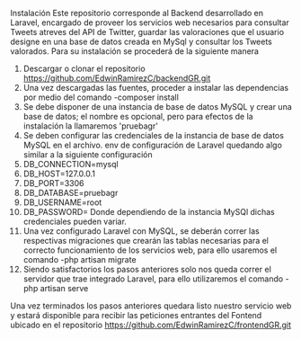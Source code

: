 Instalación
Este repositorio corresponde al Backend desarrollado en Laravel, encargado de proveer los servicios web necesarios para consultar Tweets atreves del API de Twitter, guardar las valoraciones que el usuario designe en una base de datos creada en MySql y consultar los Tweets valorados.
Para su instalación se procederá de la siguiente manera

1.	Descargar o clonar el repositorio https://github.com/EdwinRamirezC/backendGR.git
2.	Una vez descargadas las fuentes, proceder a instalar las dependencias por medio del comando -composer install
3.	Se debe disponer de una instancia de base de datos MySQL y crear una base de datos; el nombre es opcional, pero para efectos de la instalación la llamaremos 'pruebagr'
4.	Se deben configurar las credenciales de la instancia de base de datos MySQL en el archivo. env de configuración de Laravel quedando algo similar a la siguiente configuración
5.	DB_CONNECTION=mysql
6.	DB_HOST=127.0.0.1
7.	DB_PORT=3306
8.	DB_DATABASE=pruebagr
9.	DB_USERNAME=root
10.	DB_PASSWORD=
Donde dependiendo de la instancia MySQl dichas credenciales pueden variar.
11.	Una vez configurado Laravel con MySQL, se deberán correr las respectivas migraciones que crearán las tablas necesarias para el correcto funcionamiento de los servicios web, para ello usaremos el comando -php artisan migrate
12.	Siendo satisfactorios los pasos anteriores solo nos queda correr el servidor que trae integrado Laravel, para ello utilizaremos el comando -php artisan serve

Una vez terminados los pasos anteriores quedara listo nuestro servicio web y estará disponible para recibir las peticiones entrantes del Fontend ubicado en el repositorio https://github.com/EdwinRamirezC/frontendGR.git


